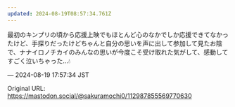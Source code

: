 ```yaml
---
updated: 2024-08-19T08:57:34.761Z
---
```


<p>最初のキンプリの頃から応援上映でもほとんど心のなかでしか応援できてなかったけど、手探りだったけどちゃんと自分の思いを声に出して参加して見たお陰で、ナナイロノチカイのみんなの思いが今度こそ受け取れた気がして、感動してすごく泣いちゃった…💧</p>

&mdash; 2024-08-19 17:57:34 JST

Original URL: https://mastodon.social/@sakuramochi0/112987855569770630
